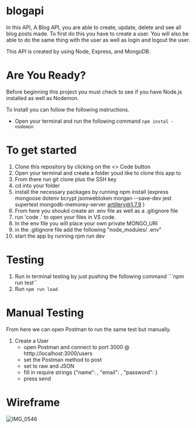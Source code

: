 # blogapi

In this API, A Blog API, you are able to create, update, delete and see all blog posts made. To first do this you have to create a user. You will also be able to do the same thing with the user as well as login and logout the user.

This API is created by using Node, Express, and MongoDB.

# Are You Ready?

Before beginning this project you must check to see if you have Node.js installed as well as Nodemon.

To Install you can follow the following instructions.

- Open your terminal and run the following command
```npm instal - nodemon```

# To get started

1. Clone this repository by clicking on the <> Code button
2. Open your terminal and create a folder youd like to clone this app to
3. From there run git clone plus the SSH key
4. cd into your folder
5. install the necessary packages by running npm install (express mongoose dotenv bcrypt jsonwebtoken morgan --save-dev jest supertest mongodb-memorey-server artillery@1.7.9 )
7. From here you shoukd create an .env file as well as a .gitignore file
8. run 'code .' to open your files in VS code.
9. In the env file you will place your own private MONGO_URI
10. in the .gitignore file add the following "node_modules/
.env"
11. start the app by running rpm run dev

# Testing

1. Run in terminal testing by just pushing the following command ```npm run test``
2. Run ```npm run load```

# Manual Testing

From here we can open Postman to run the same test but manually.

1. Create a User
    - open Postman and connect to port 3000 @ htttp://localhost:3000/users
    - set the Postman method to post
    - set to raw and JSON
    - fill in require strings {"name": , "email": , "password":  }
    - press send
  
# Wireframe

![IMG_0546](https://github.com/dreedup/blogapi/assets/127633342/51645846-de90-4803-9913-a9305e907a28)
